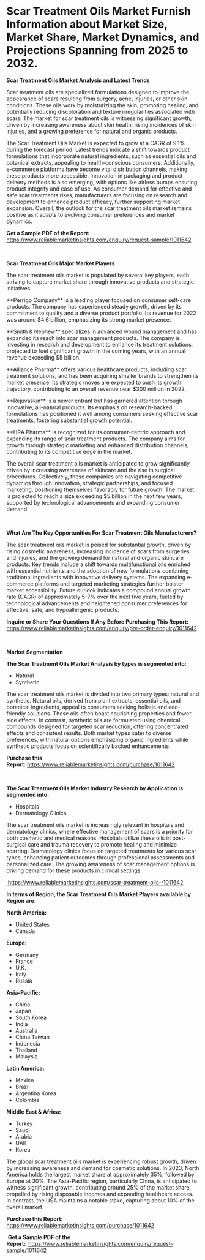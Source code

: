 <p><h1>Scar Treatment Oils Market Furnish Information about Market Size, Market Share, Market Dynamics, and Projections Spanning from 2025 to 2032.</h1></p><p><strong>Scar Treatment Oils Market Analysis and Latest Trends</strong></p>
<p><p>Scar treatment oils are specialized formulations designed to improve the appearance of scars resulting from surgery, acne, injuries, or other skin conditions. These oils work by moisturizing the skin, promoting healing, and potentially reducing discoloration and texture irregularities associated with scars. The market for scar treatment oils is witnessing significant growth, driven by increasing awareness about skin health, rising incidences of skin injuries, and a growing preference for natural and organic products.</p><p>The Scar Treatment Oils Market is expected to grow at a CAGR of 9.1% during the forecast period. Latest trends indicate a shift towards product formulations that incorporate natural ingredients, such as essential oils and botanical extracts, appealing to health-conscious consumers. Additionally, e-commerce platforms have become vital distribution channels, making these products more accessible. Innovation in packaging and product delivery methods is also emerging, with options like airless pumps ensuring product integrity and ease of use. As consumer demand for effective and safe scar treatments rises, manufacturers are focusing on research and development to enhance product efficacy, further supporting market expansion. Overall, the outlook for the scar treatment oils market remains positive as it adapts to evolving consumer preferences and market dynamics.</p></p>
<p><strong>Get a Sample PDF of the Report:&nbsp;</strong> <a href="https://www.reliablemarketinsights.com/enquiry/request-sample/1011642?utm_campaign=3325&utm_medium=2&utm_source=Github&utm_content=ia&utm_term=19042025&utm_id=scar-treatment-oils">https://www.reliablemarketinsights.com/enquiry/request-sample/1011642</a></p>
<p>&nbsp;</p>
<p><strong>Scar Treatment Oils Major Market Players</strong></p>
<p><p>The scar treatment oils market is populated by several key players, each striving to capture market share through innovative products and strategic initiatives. </p><p>**Perrigo Company** is a leading player focused on consumer self-care products. The company has experienced steady growth, driven by its commitment to quality and a diverse product portfolio. Its revenue for 2022 was around $4.6 billion, emphasizing its strong market presence.</p><p>**Smith & Nephew** specializes in advanced wound management and has expanded its reach into scar management products. The company is investing in research and development to enhance its treatment solutions, projected to fuel significant growth in the coming years, with an annual revenue exceeding $5 billion.</p><p>**Alliance Pharma** offers various healthcare products, including scar treatment solutions, and has been acquiring smaller brands to strengthen its market presence. Its strategic moves are expected to push its growth trajectory, contributing to an overall revenue near $300 million in 2022.</p><p>**Rejuvaskin** is a newer entrant but has garnered attention through innovative, all-natural products. Its emphasis on research-backed formulations has positioned it well among consumers seeking effective scar treatments, fostering substantial growth potential.</p><p>**HRA Pharma** is recognized for its consumer-centric approach and expanding its range of scar treatment products. The company aims for growth through strategic marketing and enhanced distribution channels, contributing to its competitive edge in the market.</p><p>The overall scar treatment oils market is anticipated to grow significantly, driven by increasing awareness of skincare and the rise in surgical procedures. Collectively, these companies are navigating competitive dynamics through innovation, strategic partnerships, and focused marketing, positioning themselves favorably for future growth. The market is projected to reach a size exceeding $5 billion in the next few years, supported by technological advancements and expanding consumer demand.</p></p>
<p>&nbsp;</p>
<p><strong>What Are The Key Opportunities For Scar Treatment Oils Manufacturers?</strong></p>
<p><p>The scar treatment oils market is poised for substantial growth, driven by rising cosmetic awareness, increasing incidence of scars from surgeries and injuries, and the growing demand for natural and organic skincare products. Key trends include a shift towards multifunctional oils enriched with essential nutrients and the adoption of new formulations combining traditional ingredients with innovative delivery systems. The expanding e-commerce platforms and targeted marketing strategies further bolster market accessibility. Future outlook indicates a compound annual growth rate (CAGR) of approximately 5-7% over the next five years, fueled by technological advancements and heightened consumer preferences for effective, safe, and hypoallergenic products.</p></p>
<p><strong>Inquire or Share Your Questions If Any Before Purchasing This Report:</strong> <a href="https://www.reliablemarketinsights.com/enquiry/pre-order-enquiry/1011642?utm_campaign=3325&utm_medium=2&utm_source=Github&utm_content=ia&utm_term=19042025&utm_id=scar-treatment-oils">https://www.reliablemarketinsights.com/enquiry/pre-order-enquiry/1011642</a></p>
<p>&nbsp;</p>
<p><strong>Market Segmentation</strong></p>
<p><strong>The Scar Treatment Oils Market Analysis by types is segmented into:</strong></p>
<p><ul><li>Natural</li><li>Synthetic</li></ul></p>
<p><p>The scar treatment oils market is divided into two primary types: natural and synthetic. Natural oils, derived from plant extracts, essential oils, and botanical ingredients, appeal to consumers seeking holistic and eco-friendly solutions. These oils often boast nourishing properties and fewer side effects. In contrast, synthetic oils are formulated using chemical compounds designed for targeted scar reduction, offering concentrated effects and consistent results. Both market types cater to diverse preferences, with natural options emphasizing organic ingredients while synthetic products focus on scientifically backed enhancements.</p></p>
<p><strong>Purchase this Report:&nbsp;</strong><a href="https://www.reliablemarketinsights.com/purchase/1011642?utm_campaign=3325&utm_medium=2&utm_source=Github&utm_content=ia&utm_term=19042025&utm_id=scar-treatment-oils">https://www.reliablemarketinsights.com/purchase/1011642</a></p>
<p>&nbsp;</p>
<p><strong>The Scar Treatment Oils Market Industry Research by Application is segmented into:</strong></p>
<p><ul><li>Hospitals</li><li>Dermatology Clinics</li></ul></p>
<p><p>The scar treatment oils market is increasingly relevant in hospitals and dermatology clinics, where effective management of scars is a priority for both cosmetic and medical reasons. Hospitals utilize these oils in post-surgical care and trauma recovery to promote healing and minimize scarring. Dermatology clinics focus on targeted treatments for various scar types, enhancing patient outcomes through professional assessments and personalized care. The growing awareness of scar management options is driving demand for these products in clinical settings.</p></p>
<p><a href="https://www.reliablemarketinsights.com/scar-treatment-oils-r1011642?utm_campaign=3325&utm_medium=2&utm_source=Github&utm_content=ia&utm_term=19042025&utm_id=scar-treatment-oils">&nbsp;https://www.reliablemarketinsights.com/scar-treatment-oils-r1011642</a></p>
<p><strong>In terms of Region, the Scar Treatment Oils Market Players available by Region are:</strong></p>
<p>
    <p> <strong> North America: </strong>
        <ul>
            <li>United States</li>
            <li>Canada</li>
        </ul>
        </p> 
    <p> <strong> Europe: </strong>
        <ul>
            <li>Germany</li>
            <li>France</li>
            <li>U.K.</li>
            <li>Italy</li>
            <li>Russia</li>
        </ul>
        </p> 
    <p> <strong> Asia-Pacific: </strong>
        <ul>
            <li>China</li>
            <li>Japan</li>
            <li>South Korea</li>
            <li>India</li>
            <li>Australia</li>
            <li>China Taiwan</li>
            <li>Indonesia</li>
            <li>Thailand</li>
            <li>Malaysia</li>
        </ul>
        </p> 
    <p> <strong> Latin America: </strong>
        <ul>
            <li>Mexico</li>
            <li>Brazil</li>
            <li>Argentina Korea</li>
            <li>Colombia</li>
        </ul>
        </p> 
    <p> <strong> Middle East & Africa: </strong>
        <ul>
            <li>Turkey</li>
            <li>Saudi</li>
            <li>Arabia</li>
            <li>UAE</li>
            <li>Korea</li>
        </ul>
    </p>
    </p>
<p><p>The global scar treatment oils market is experiencing robust growth, driven by increasing awareness and demand for cosmetic solutions. In 2023, North America holds the largest market share at approximately 35%, followed by Europe at 30%. The Asia-Pacific region, particularly China, is anticipated to witness significant growth, contributing around 25% of the market share, propelled by rising disposable incomes and expanding healthcare access. In contrast, the USA maintains a notable stake, capturing about 10% of the overall market.</p></p>
<p><strong>Purchase this Report: </strong><a href="https://www.reliablemarketinsights.com/purchase/1011642?utm_campaign=3325&utm_medium=2&utm_source=Github&utm_content=ia&utm_term=19042025&utm_id=scar-treatment-oils">https://www.reliablemarketinsights.com/purchase/1011642</a></p>
<p>&nbsp;<strong>Get a Sample PDF of the Report:&nbsp;&nbsp;</strong><a href="https://www.reliablemarketinsights.com/enquiry/request-sample/1011642?utm_campaign=3325&utm_medium=2&utm_source=Github&utm_content=ia&utm_term=19042025&utm_id=scar-treatment-oils">https://www.reliablemarketinsights.com/enquiry/request-sample/1011642</a></p>
<p><strong></strong></p>
<p><p></p><p></p><p></p></p>